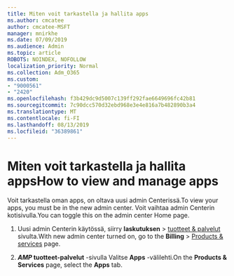 ```yaml
---
title: Miten voit tarkastella ja hallita apps
ms.author: cmcatee
author: cmcatee-MSFT
manager: mnirkhe
ms.date: 07/09/2019
ms.audience: Admin
ms.topic: article
ROBOTS: NOINDEX, NOFOLLOW
localization_priority: Normal
ms.collection: Adm_O365
ms.custom:
- "9000561"
- "2420"
ms.openlocfilehash: f3b429dc9d5007c139ff292fae6649696fc42b81
ms.sourcegitcommit: 7c90dcc570d32ebd968e3e4e816a7b482890b3a4
ms.translationtype: MT
ms.contentlocale: fi-FI
ms.lasthandoff: 08/13/2019
ms.locfileid: "36389861"
---
```

# <a name="how-to-view-and-manage-apps"></a><span data-ttu-id="b6e36-102">Miten voit tarkastella ja hallita apps</span><span class="sxs-lookup"><span data-stu-id="b6e36-102">How to view and manage apps</span></span>

<span data-ttu-id="b6e36-103">Voit tarkastella oman apps, on oltava uusi admin Centerissä.</span><span class="sxs-lookup"><span data-stu-id="b6e36-103">To view your apps, you must be in the new admin center.</span></span>  <span data-ttu-id="b6e36-104">Voit vaihtaa admin Centerin kotisivulla.</span><span class="sxs-lookup"><span data-stu-id="b6e36-104">You can toggle this on the admin center Home page.</span></span>  

1. <span data-ttu-id="b6e36-105">Uusi admin Centerin käytössä, siirry **laskutuksen** > [tuotteet & palvelut](https://go.microsoft.com/fwlink/p/?linkid=842054) sivulta.</span><span class="sxs-lookup"><span data-stu-id="b6e36-105">With new admin center turned on, go to the **Billing** > [Products & services](https://go.microsoft.com/fwlink/p/?linkid=842054) page.</span></span>

2. <span data-ttu-id="b6e36-106">**_AMP_ tuotteet-palvelut** -sivulla Valitse **Apps** -välilehti.</span><span class="sxs-lookup"><span data-stu-id="b6e36-106">On the **Products & Services** page, select the **Apps** tab.</span></span>